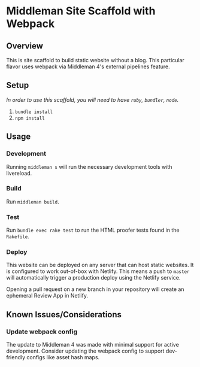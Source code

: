 # Middleman Site Scaffold with Webpack

## Overview

This is site scaffold to build static website without a blog. This particular flavor uses webpack via Middleman 4's 
external pipelines feature.

## Setup

_In order to use this scaffold, you will need to have `ruby`, `bundler`, `node`._

1. `bundle install`
2. `npm install`

## Usage

### Development

Running `middleman s` will run the necessary development tools with livereload.

### Build

Run `middleman build`.

### Test

Run `bundle exec rake test` to run the HTML proofer tests found in the `Rakefile`.

### Deploy

This website can be deployed on any server that can host static websites. It is configured to work out-of-box with
Netlify. This means a push to `master` will automatically trigger a production deploy using the Netlify service.

Opening a pull request on a new branch in your repository will create an ephemeral Review App in Netlify.

## Known Issues/Considerations

### Update webpack config

The update to Middleman 4 was made with minimal support for active development. Consider updating the webpack config to
support dev-friendly configs like asset hash maps.
